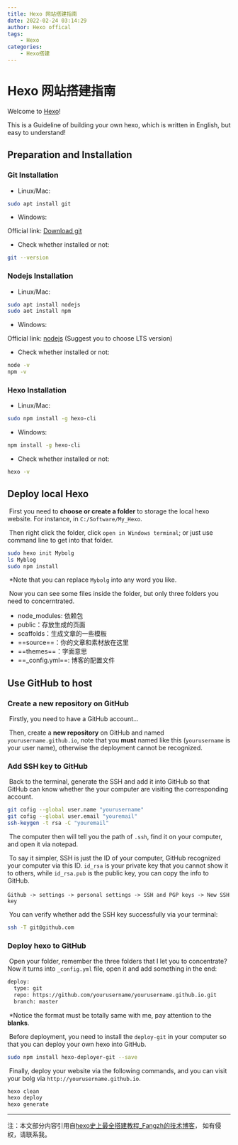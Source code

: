 ```yaml
---
title: Hexo 网站搭建指南
date: 2022-02-24 03:14:29
author: Hexo offical
tags: 
	- Hexo
categories:
	- Hexo搭建
---
```

# Hexo 网站搭建指南

Welcome to [Hexo](https://hexo.io/)! 

This is a Guideline of building your own hexo, which is written in English, but easy to understand!

## Preparation and Installation

### Git Installation

- Linux/Mac:

```bash
sudo apt install git
```

- Windows:

Official link: [Download git](https://gitforwindows.org/)

- Check whether installed or not:

```bash
git --version
```

### Nodejs Installation

- Linux/Mac:

```bash
sudo apt install nodejs
sudo aot install npm
```

- Windows:

Official link: [nodejs](https://nodejs.org/en/download/) (Suggest you to choose LTS version)

- Check whether installed or not:

```bash
node -v
npm -v
```

### Hexo Installation

- Linux/Mac:

```bash
sudo npm install -g hexo-cli
```

- Windows:

```bash
npm install -g hexo-cli
```

- Check whether installed or not:

```bash
hexo -v
```

## Deploy local Hexo

​		First you need to **choose or create a folder** to storage the local hexo website. For instance, in `C:/Software/My_Hexo`.

​		Then right click the folder, click `open in Windows terminal`; or just use command line to get into that folder.

```bash
sudo hexo init Mybolg
ls Myblog
sudo npm install
```

​		*Note that you can replace `Mybolg` into any word you like.

​		Now you can see some files inside the folder, but only three folders you need to concerntrated.

- node_modules: 依赖包
- public：存放生成的页面
- scaffolds：生成文章的一些模板
- ==source==：你的文章和素材放在这里
- ==themes==：字面意思
- ==_config.yml==: 博客的配置文件

## Use GitHub to host

### Create a new repository on GitHub

​		Firstly, you need to have a GitHub account…

​		Then, create a **new repository** on GitHub and named `yourusername.github.io`, note that you **must** named like this (`yourusername` is your user name), otherwise the deployment cannot be recognized. 

### Add SSH key to GitHub

​		Back to the terminal, generate the SSH and add it into GitHub so that GitHub can know whether the your computer are visiting the corresponding account.

```bash
git cofig --global user.name "yourusername"
git cofig --global user.email "youremail"
ssh-keygen -t rsa -C "youremail"
```

​		The computer then will tell you the path of `.ssh`, find it on your computer, and open it via notepad.

​		To say it simpler, SSH is just the ID of your computer, GitHub recognized your computer via this ID. `id_rsa` is your private key that you cannot show it to others, while `id_rsa.pub` is the public key, you can copy the info to GitHub.

​		`Github -> settings -> personal settings -> SSH and PGP keys -> New SSH key`

​		You can verify whether add the SSH key successfully via your terminal:

```bash
ssh -T git@github.com
```

### Deploy hexo to GitHub

​		Open your folder, remember the three folders that I let you to concentrate? Now it turns into `_config.yml` file, open it and add something in the end:

```bash
deploy:
  type: git
  repo: https://github.com/yourusername/yourusername.github.io.git
  branch: master
```

​		*Notice the format must be totally same with me, pay attention to the **blanks**.

​		Before deployment, you need to install the `deploy-git` in your computer so that you can deploy your own hexo into GitHub.

```bash
sudo npm install hexo-deployer-git --save
```

​		Finally, deploy your website via the following commands, and you can visit your bolg via `http://yourusername.github.io`.

```bash
hexo clean
hexo deploy
hexo generate
```

---

注：本文部分内容引用自[hexo史上最全搭建教程_Fangzh的技术博客](https://blog.csdn.net/sinat_37781304/article/details/82729029)， 如有侵权，请联系我。